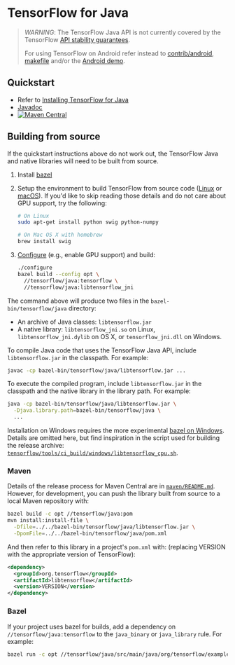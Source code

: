 # TensorFlow for Java

> *WARNING*: The TensorFlow Java API is not currently covered by the TensorFlow
> [API stability guarantees](https://www.tensorflow.org/guide/version_semantics).
>
> For using TensorFlow on Android refer instead to
> [contrib/android](https://www.tensorflow.org/code/tensorflow/contrib/android),
> [makefile](https://www.tensorflow.org/code/tensorflow/contrib/makefile#android)
> and/or the [Android demo](https://www.tensorflow.org/code/tensorflow/examples/android).

## Quickstart

-   Refer to [Installing TensorFlow for Java](https://www.tensorflow.org/install/install_java)
-   [Javadoc](https://www.tensorflow.org/api_docs/java/reference/org/tensorflow/package-summary)
-   [![Maven Central](https://maven-badges.herokuapp.com/maven-central/org.tensorflow/tensorflow/badge.svg)](https://maven-badges.herokuapp.com/maven-central/org.tensorflow/tensorflow)

## Building from source

If the quickstart instructions above do not work out, the TensorFlow Java and
native libraries will need to be built from source.

1.  Install [bazel](https://www.bazel.build/versions/master/docs/install.html)

2.  Setup the environment to build TensorFlow from source code
    ([Linux](https://www.tensorflow.org/install/install_sources#PrepareLinux)
    or [macOS](https://www.tensorflow.org/install/install_sources#PrepareMac)).
    If you'd like to skip reading those details and do not care about GPU
    support, try the following:

    ```sh
    # On Linux
    sudo apt-get install python swig python-numpy

    # On Mac OS X with homebrew
    brew install swig
    ```

3.  [Configure](https://www.tensorflow.org/install/install_sources#configure_the_installation)
    (e.g., enable GPU support) and build:

    ```sh
    ./configure
    bazel build --config opt \
      //tensorflow/java:tensorflow \
      //tensorflow/java:libtensorflow_jni
    ```

The command above will produce two files in the `bazel-bin/tensorflow/java`
directory:

*   An archive of Java classes: `libtensorflow.jar`
*   A native library: `libtensorflow_jni.so` on Linux, `libtensorflow_jni.dylib`
    on OS X, or `tensorflow_jni.dll` on Windows.

To compile Java code that uses the TensorFlow Java API, include
`libtensorflow.jar` in the classpath. For example:

```sh
javac -cp bazel-bin/tensorflow/java/libtensorflow.jar ...
```

To execute the compiled program, include `libtensorflow.jar` in the classpath
and the native library in the library path. For example:

```sh
java -cp bazel-bin/tensorflow/java/libtensorflow.jar \
  -Djava.library.path=bazel-bin/tensorflow/java \
  ...
```

Installation on Windows requires the more experimental [bazel on
Windows](https://bazel.build/versions/master/docs/windows.html). Details are
omitted here, but find inspiration in the script used for building the release
archive:
[`tensorflow/tools/ci_build/windows/libtensorflow_cpu.sh`](https://www.tensorflow.org/code/tensorflow/tools/ci_build/windows/libtensorflow_cpu.sh).

### Maven

Details of the release process for Maven Central are in
[`maven/README.md`](https://www.tensorflow.org/code/tensorflow/java/maven/README.md).
However, for development, you can push the library built from source to a local
Maven repository with:

```sh
bazel build -c opt //tensorflow/java:pom
mvn install:install-file \
  -Dfile=../../bazel-bin/tensorflow/java/libtensorflow.jar \
  -DpomFile=../../bazel-bin/tensorflow/java/pom.xml
```

And then refer to this library in a project's `pom.xml` with: (replacing
VERSION with the appropriate version of TensorFlow):

```xml
<dependency>
  <groupId>org.tensorflow</groupId>
  <artifactId>libtensorflow</artifactId>
  <version>VERSION</version>
</dependency>
```

### Bazel

If your project uses bazel for builds, add a dependency on
`//tensorflow/java:tensorflow` to the `java_binary` or `java_library` rule. For
example:

```sh
bazel run -c opt //tensorflow/java/src/main/java/org/tensorflow/examples:label_image
```

